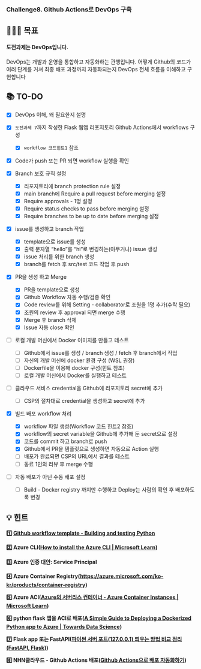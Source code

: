 ### Challenge8. Github Actions로 DevOps 구축

<h2>💁🏻‍♂️ 목표</h2>

#### 도전과제는 DevOps입니다.
DevOps는 개발과 운영을 통합하고 자동화하는 관행입니다. 어떻게 Github의 코드가 여러 단계를 거쳐 최종 배포 과정까지 자동화되는지 DevOps 전체 흐름을 이해하고 구현합니다
<h2>📚 TO-DO</h2>

- [x] DevOps 이해, 왜 필요한지 설명
      
- [x] `도전과제 7`까지 작성한 Flask 웹앱 리포지토리 Github Actions에서 workflows 구성
  - [x] `workflow 코드힌트1` 참조
        
- [x] Code가 push 또는 PR 되면 workflow 실행을 확인
      
- [x] Branch 보호 규칙 설정
  - [x] 리포지토리에 branch protection rule 설정
  - [x] main branch에 Require a pull request before merging 설정
  - [x] Require approvals - 1명 설정
  - [x] Require status checks to pass before merging 설정
  - [x] Require branches to be up to date before merging 설정
     
- [x] issue를 생성하고 branch 작업
  - [x] template으로 issue를 생성
  - [x] 출력 문자열 “hello”를 “hi”로 변경하는(아무거나) issue 생성
  - [x] issue 처리를 위한 branch 생성
  - [x] branch를 fetch 후 src/test 코드 작업 후 push
     
- [x] PR을 생성 하고 Merge
  - [x] PR을 template으로 생성
  - [x] Github Workflow 자동 수행/검증 확인
  - [x] Code review를 위해 Setting - collaborator로 조원을 1명 추가(수락 필요)
  - [x] 조원의 review 후 approval 되면 merge 수행
  - [x] Merge 후 branch 삭제
  - [x] Issue 자동 close 확인

- [ ] 로컬 개발 머신에서 Docker 이미지를 만들고 테스트
  - [ ] Github에서 issue를 생성 / branch  생성 / fetch 후 branch에서 작업
  - [ ] 자신의 개발 머신에 docker 환경 구성 (WSL 권장)
  - [ ] Dockerfile을 이용해 docker 구성(힌트 참조)
  - [ ] 로컬 개발 머신에서 Docker를 실행하고 테스트
      
- [ ] 클라우드 서비스 credential을 Github에 리포지토리 secret에 추가
  - [ ] CSP의 절차대로 credential을 생성하고 secret에 추가
        
- [x] 빌드 배포 workflow 처리
  - [x] workflow 파일 생성(Workflow 코드 힌트2 참조)
  - [x] workflow의 secret variable을 Github에 추가해 둔 secret으로 설정
  - [x] 코드를 commit 하고 branch로 push
  - [x] Github에서 PR을 템플릿으로 생성하면 자동으로 Action 실행
  - [ ] 배포가 완료되면 CSP의 URL에서 결과를 테스트
  - [ ] 동료 1인의 리뷰 후 merge 수행
        
- [ ] 자동 배포가 아닌 수동 배포 설정
  - [ ] Build - Docker registry 까지만 수행하고 Deploy는 사람의 확인 후 배포하도록 변경

<h2>💡 힌트</h2>

**1️⃣ [Github workflow template - Building and testing Python](https://docs.github.com/en/actions/automating-builds-and-tests/building-and-testing-python)**

**2️⃣ Azure CLI([How to install the Azure CLI | Microsoft Learn](https://learn.microsoft.com/en-us/cli/azure/install-azure-cli))**

**3️⃣ Azure 인증 대안: Service Principal**

**4️⃣ Azure Container Registry(https://azure.microsoft.com/ko-kr/products/container-registry)**

**5️⃣ Azure ACI([Azure의 서버리스 컨테이너 - Azure Container Instances | Microsoft Learn](https://learn.microsoft.com/ko-kr/azure/container-instances/container-instances-overview))**

**6️⃣ python flask 앱을 ACI로 배포([A Simple Guide to Deploying a Dockerized Python app to Azure | Towards Data Science](https://towardsdatascience.com/a-simple-guide-to-deploying-a-dockerized-python-app-to-azure-29753ee507eb))**

**7️⃣ Flask app 또는 FastAPI([파이썬 서버 포트(127.0.0.1) 띄우는 방법 비교 정리(FastAPI, Flask)](https://jimmy-ai2.tistory.com/7))**

**8️⃣ NHN클라우드 - Github Actions 배포([Github Actions으로 배포 자동화하기](https://meetup.nhncloud.com/posts/286))**
